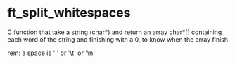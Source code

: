 # ft_split_whitespaces
C function that take a string (char*) and return an array char*[] containing each word of the string and finishing with a 0, to know when the array finish

rem: a space is 
' '
or 
'\t'
or
'\n'
